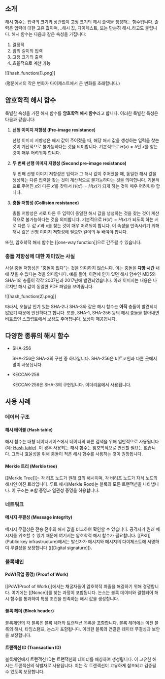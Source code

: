 ## 소개

해시 함수는 입력의 크기와 상관없이 고정 크기의 해시 출력을 생성하는 함수입니다. 출력은 입력에 대한 고유 값이며, _해시 값, 다이제스트, 또는 단순히 해시_라고도 불립니다. 해시 함수는 다음과 같은 속성을 가집니다:

1. 결정적
2. 임의 길이의 입력
3. 고정 크기의 출력
4. 효율적으로 계산 가능

![[hash_function(1).png]]

(평문에서의 작은 변화가 다이제스트에서 큰 변화를 초래합니다.)

## 암호학적 해시 함수

특별한 속성을 가진 해시 함수를 **암호학적 해시 함수**라고 합니다. 이러한 특별한 특성은 다음과 같습니다:

1. **선행 이미지 저항성 (Pre-image resistance)**
   
   선행 이미지 저항성은 해시 값이 주어졌을 때, 해당 해시 값을 생성하는 입력을 찾는 것이 계산적으로 불가능하다는 것을 의미합니다. 기본적으로 $H(x)=h$인 $x$를 찾는 것이 매우 어려워야 합니다.

2. **두 번째 선행 이미지 저항성 (Second pre-image resistance)**
   
   두 번째 선행 이미지 저항성은 입력과 그 해시 값이 주어졌을 때, 동일한 해시 값을 생성하는 다른 입력을 찾는 것이 계산적으로 불가능하다는 것을 의미합니다. 기본적으로 주어진 $x$와 다른 $x'$를 찾아서 $H(x') = H(x)$가 되게 하는 것이 매우 어려워야 합니다.

3. **충돌 저항성 (Collision resistance)**

   충돌 저항성은 서로 다른 두 입력이 동일한 해시 값을 생성하는 것을 찾는 것이 계산적으로 불가능하다는 것을 의미합니다. 기본적으로 $H(x') = H(x)$가 되도록 하는 서로 다른 두 값 $x'$와 $x$를 찾는 것이 매우 어려워야 합니다. 이 속성을 만족시키기 위해 해시 값은 선행 이미지 저항성에 필요한 길이의 두 배여야 합니다.

또한, 암호학적 해시 함수는 [[one-way function]]으로 간주될 수 있습니다.

### 충돌 저항성에 대한 재미있는 사실

사실 충돌 저항성은 "충돌이 없다"는 것을 의미하지 않습니다. 이는 충돌을 **다항 시간** 내에 찾을 수 없다는 것을 의미합니다. 예를 들어, 이전에 인기 있던 해시 함수인 MD5와 SHA-1의 충돌이 각각 2007년과 2017년에 발견되었습니다. 아래 이미지는 내용은 다르지만 해시 값이 동일한 PDF 파일을 보여줍니다.

![[hash_function(2).png]]

따라서, 오늘날 인기 있는 SHA-2나 SHA-3와 같은 해시 함수는 **아직** 충돌이 발견되지 않았기 때문에 안전하다고 합니다. 또한, SHA-1, SHA-256 등의 해시 충돌을 찾아내면 비트코인 스크립트에서 보상도 주어집니다. [보상](https://bitcointalk.org/index.php?topic=293382.0)이 제공됩니다.

## 다양한 종류의 해시 함수

- SHA-256

  SHA-256은 SHA-2의 구현 중 하나입니다. SHA-256은 비트코인과 다른 곳에서 많이 사용됩니다.

- KECCAK-256

  KECCAK-256은 SHA-3의 구현입니다. 이더리움에서 사용됩니다.

## 사용 사례

### 데이터 구조

#### 해시 테이블 (Hash table)

해시 함수는 대형 데이터베이스에서 데이터의 빠른 검색을 위해 일반적으로 사용됩니다 (예: [Hash table](https://en.wikipedia.org/wiki/Hash_table)). 이 경우 사용되는 해시 함수는 암호학적으로 안전할 필요는 없습니다. 그러나 효율성을 위해 충돌이 적은 해시 함수를 사용하는 것이 권장됩니다.

#### Merkle 트리 (Merkle tree)

[[Merkle Tree]]는 각 리프 노드가 원래 값의 해시이며, 각 비리프 노드가 자식 노드의 해시인 이진 트리입니다. 루트 해시(Merkle Root)는 블록의 모든 트랜잭션을 나타냅니다. 이 구조는 포함 증명과 일관성 증명을 허용합니다.

### 네트워크

#### 메시지 무결성 (Message integrity)

메시지 무결성은 전송 전후의 해시 값을 비교하여 확인할 수 있습니다. 공격자가 원래 메시지를 위조할 수 있기 때문에 여기서는 암호학적 해시 함수가 필요합니다. [[PKI]](Public key infrastructure)에서는 발신자가 메시지와 메시지의 다이제스트에 서명하여 무결성을 보장합니다 ([[Digital signature]]).

### 블록체인

#### PoW(작업 증명) (Proof of Work)

[[PoW(Proof of Work)]]에서는 채굴자들이 암호학적 퍼즐을 해결하기 위해 경쟁합니다. 여기에는 [[Nonce]]를 찾는 과정이 포함됩니다. 논스는 블록 데이터와 결합되어 해시 함수를 통과하여 특정 조건을 만족하는 해시 값을 생성합니다.

#### 블록 헤더 (Block header)

블록체인의 각 블록은 블록 헤더와 트랜잭션 목록을 포함합니다. 블록 헤더에는 이전 블록의 해시, 타임스탬프, 논스가 포함됩니다. 이러한 블록의 연결은 데이터 무결성과 보안을 보장합니다.

#### 트랜잭션 ID (Transaction ID)

블록체인에서 트랜잭션 ID는 트랜잭션의 데이터를 해싱하여 생성됩니다. 이 고유한 해시는 트랜잭션의 식별자로 사용됩니다. 이는 각 트랜잭션이 고유하게 참조되고 검증될 수 있도록 보장합니다.